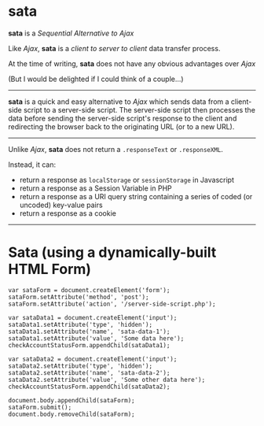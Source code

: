# sata

**sata** is a *Sequential Alternative to Ajax*

Like *Ajax*, **sata** is a *client to server to client* data transfer process.

At the time of writing, **sata** does not have any obvious advantages over *Ajax*

(But I would be delighted if I could think of a couple...)

_____

**sata** is a quick and easy alternative to *Ajax* which sends data from a client-side script to a server-side script. The server-side script then processes the data before sending the server-side script's response to the client and redirecting the browser back to the originating URL (or to a new URL).

_____

Unlike *Ajax*, **sata** does not return a `.responseText` or `.responseXML`.

Instead, it can:

 - return a response as `localStorage` or `sessionStorage` in Javascript
 - return a response as a Session Variable in PHP
 - return a response as a URI query string containing a series of coded (or uncoded) key-value pairs
 - return a response as a cookie

_____

# Sata (using a dynamically-built HTML Form)

```
var sataForm = document.createElement('form');
sataForm.setAttribute('method', 'post');
sataForm.setAttribute('action', '/server-side-script.php');

var sataData1 = document.createElement('input');
sataData1.setAttribute('type', 'hidden');
sataData1.setAttribute('name', 'sata-data-1');
sataData1.setAttribute('value', 'Some data here');
checkAccountStatusForm.appendChild(sataData1);

var sataData2 = document.createElement('input');
sataData2.setAttribute('type', 'hidden');
sataData2.setAttribute('name', 'sata-data-2');
sataData2.setAttribute('value', 'Some other data here');
checkAccountStatusForm.appendChild(sataData2);

document.body.appendChild(sataForm);
sataForm.submit();
document.body.removeChild(sataForm);
```

